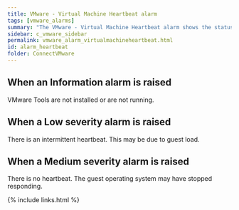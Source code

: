 ```yaml
---
title: VMware - Virtual Machine Heartbeat alarm
tags: [vmware_alarms]
summary: "The VMware - Virtual Machine Heartbeat alarm shows the status of communication between the VMware VirtualCenter and the VMware Tools on the virtual machine."
sidebar: c_vmware_sidebar
permalink: vmware_alarm_virtualmachineheartbeat.html
id: alarm_heartbeat
folder: ConnectVMware
---
```



## When an Information alarm is raised

VMware Tools are not installed or are not running.

## When a Low severity alarm is raised

There is an intermittent heartbeat. This may be due to guest load.

## When a Medium severity alarm is raised

There is no heartbeat. The guest operating system may have stopped responding.


{% include links.html %}
